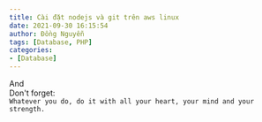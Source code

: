 ```yaml
---
title: Cài đặt nodejs và git trên aws linux
date: 2021-09-30 16:15:54
author: Đồng Nguyễn
tags: [Database, PHP]
categories:
- [Database]
---
```



And<br>
Don't forget: <br>
`Whatever you do, do it with all your heart, your mind and your strength.`
